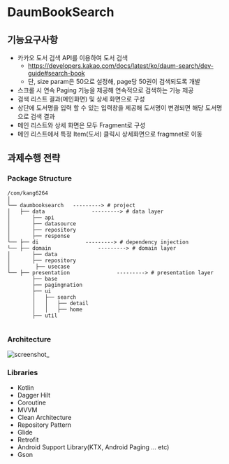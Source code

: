 # DaumBookSearch

## 기능요구사항

  * 카카오 도서 검색 API를 이용하여 도서 검색
    * https://developers.kakao.com/docs/latest/ko/daum-search/dev-guide#search-book
    * 단, size param은 50으로 설정해, page당 50권이 검색되도록 개발
  * 스크롤 시 연속 Paging 기능을 제공해 연속적으로 검색하는 기능 제공
  * 검색 리스트 결과(메인화면) 및 상세 화면으로 구성
  * 상단에 도서명을 입력 할 수 있는 입력창을 제공해 도서명이 변경되면 해당 도서명으로 검색 결과 
  * 메인 리스트와 상세 화면은 모두 Fragment로 구성
  * 메인 리스트에서 특정 Item(도서) 클릭시 상세화면으로 fragmnet로 이동
  
## 과제수행 전략

### Package Structure
```
/com/kang6264
│
└── daumbooksearch   ---------> # project 
│   ├── data               ---------> # data layer
│       ├── api
│       ├── datasource
│       ├── repository
│       ├── response
└── ├── di               ---------> # dependency injection
└── ├── domain               ---------> # domain layer
│       ├── data
│       ├── repository
│        ├── usecase
└── ├── presentation               ---------> # presentation layer
        ├── base
        ├── pagingnation
        ├── ui
        │   ├── search
        │   │   ├── detail
        │   │   ├── home
        ├── util
    
```

### Architecture
![screenshot_](https://user-images.githubusercontent.com/10939456/92988469-bf851400-f506-11ea-8c84-38345cabccef.png)

### Libraries
- Kotlin
- Dagger Hilt
- Coroutine
- MVVM
- Clean Architecture
- Repository Pattern
- Glide
- Retrofit
- Android Support Library(KTX, Android Paging ... etc)
- Gson

